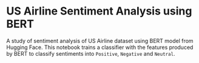 # US Airline Sentiment Analysis using BERT

A study of sentiment analysis of US Airline dataset using BERT model from Hugging Face. This notebook trains a classifier with the features produced by BERT to classify sentiments into `Positive`, `Negative` and `Neutral`.
